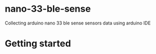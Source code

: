 # nano-33-ble-sense
Collecting arduino nano 33 ble sense sensors data using arduino IDE

# Getting started


